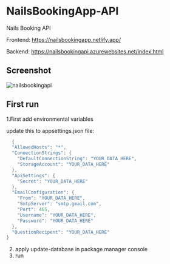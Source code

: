 # NailsBookingApp-API
Nails Booking API

Frontend: https://nailsbookingapp.netlify.app/

Backend: https://nailsbookingapi.azurewebsites.net/index.html

## Screenshot
![nailsbookingapi](https://github.com/GitMalmoer/NailsBookingApp-API-Public/assets/113827015/cd47243c-7713-4d4d-ab6a-1f5b5035ac58)

## First run

1.First add environmental variables

update this to appsettings.json file:
```csharp
  {
  "AllowedHosts": "*",
  "ConnectionStrings": {
    "DefaultConnectionString": "YOUR_DATA_HERE",
    "StorageAccount": "YOUR_DATA_HERE"
  },
  "ApiSettings": {
    "Secret": "YOUR_DATA_HERE"
  },
  "EmailConfiguration": {
    "From": "YOUR_DATA_HERE",
    "SmtpServer": "smtp.gmail.com",
    "Port": 465,
    "Username": "YOUR_DATA_HERE",
    "Password": "YOUR_DATA_HERE"
  },
  "QuestionRecipent": "YOUR_DATA_HERE"
}
```

2. apply update-database in package manager console
3. run
    
